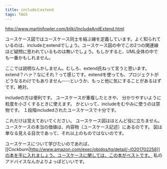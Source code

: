 ```yaml
---
title: includeとextend
tags: TAGS
---
```


http://www.martinfowler.com/bliki/IncludeAndExtend.html

ユースケース図ではユースケース同士を結ぶ線を定義しています。よく知られているのは、includeとextendでしょう。ユースケース図の中でこの2つの関連線ほど疑問に思われているものは無いでしょう。もしかすると、UML全体の中でも一番かもしれません。

ここでは説明なんかしません。むしろ、extend氏ねって言うと思います。extend？ハァ？なにそれ？って感じです。extendを使っても、プロジェクトがどうなるわけでもありません----というか、もっと他に気にすることがあるはずです。絶対。

includeの方は便利です。
ユースケースが重複したときや、
分かりやすいように粒度を小さくするときに使えます。
かといって、includeをむやみに使うのは禁物です。
１段階includedされたユースケースで十分です。

これだけは覚えておいてください。
ユースケース図はほとんど役に立ちません。
ユースケースの本当の価値は、内容物（ユースケース記述）にあるのです。
図は単なる見える目次であって、それ以上のものではないのです。


ユースケースについて学びたいのであれば、
[[Cockburn|http://www.amazon.com/exec/obidos/tg/detail/-/0201702258]]の本を手に入れましょう。ユースケースに関しては、この本がベストです。
私のアドバイスなんかよりよっぽどいいです。

